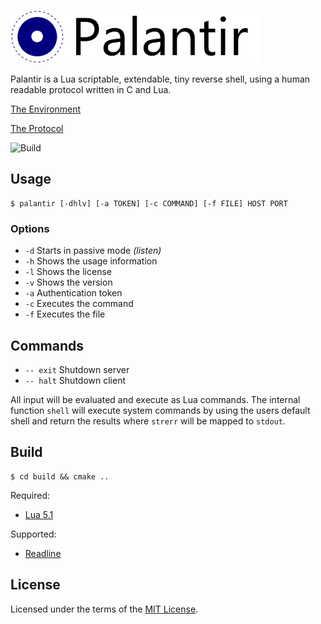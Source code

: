 ![Palantir](res/logo_text.png)

Palantir is a Lua scriptable, extendable, tiny reverse shell, using a human 
readable protocol written in C and Lua.

[The Environment](doc/environment.md)

[The Protocol](doc/protocol.md)

![Build](https://img.shields.io/travis/cuhsat/palantir.svg)

## Usage
```
$ palantir [-dhlv] [-a TOKEN] [-c COMMAND] [-f FILE] HOST PORT
```

### Options
* `-d` Starts in passive mode _(listen)_
* `-h` Shows the usage information
* `-l` Shows the license
* `-v` Shows the version
* `-a` Authentication token
* `-c` Executes the command
* `-f` Executes the file

## Commands
* `-- exit` Shutdown server
* `-- halt` Shutdown client

All input will be evaluated and execute as Lua commands. The internal function
`shell` will execute system commands by using the users default shell and
return the results where `strerr` will be mapped to `stdout`.

## Build
```
$ cd build && cmake ..
```

Required:
* [Lua 5.1](https://www.lua.org)

Supported:
* [Readline](https://cnswww.cns.cwru.edu/php/chet/readline/rltop.html)

## License
Licensed under the terms of the [MIT License](LICENSE).